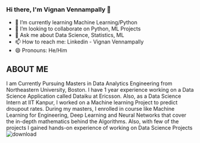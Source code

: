 ### Hi there, I'm Vignan Vennampally 👋



- 🌱 I’m currently learning Machine Learning/Python
- 👯 I’m looking to collaborate on Python, ML Projects
- 💬 Ask me about Data Science, Statistics, ML
- 📫 How to reach me: Linkedin - Vignan Vennampally
- 😄 Pronouns: He/Him

## ABOUT ME

I am Currently Pursuing Masters in Data Analytics Engineering from Northeastern University, Boston. I have 1 year experience working on a Data Science Application called Dataiku at Ericsson. Also, as a Data Science Intern at IIT Kanpur, I worked on a Machine learning Project to predict droupout rates. During my masters, I enrolled in course like Machine Learning for Engineering, Deep Learning and Neural Networks that cover the in-depth mathematics behind the Algorithms. Also, with few of the projects I gained hands-on experience of working on Data Science Projects
![download](https://user-images.githubusercontent.com/84727716/168517814-56f0f523-083b-4835-b6bf-6099ff76e79c.jpg)
